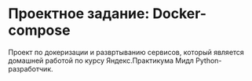 # Проектное задание: Docker-compose

Проект по докеризации и развртыванию сервисов, который является домашней работой по курсу Яндекс.Практикума Мидл Python-разработчик.
